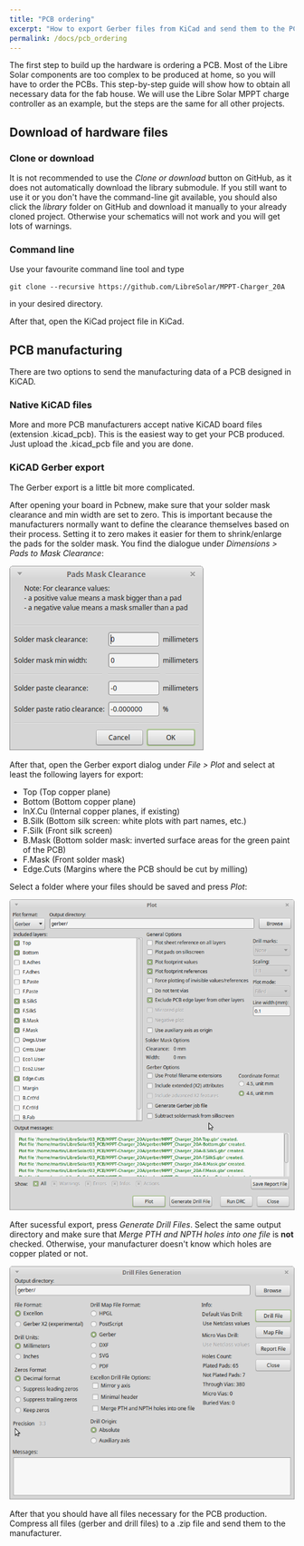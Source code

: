 ```yaml
---
title: "PCB ordering"
excerpt: "How to export Gerber files from KiCad and send them to the PCB fab house"
permalink: /docs/pcb_ordering
---
```


The first step to build up the hardware is ordering a PCB. Most of the Libre Solar components are too complex to be produced at home, so you will have to order the PCBs. This step-by-step guide will show how to obtain all necessary data for the fab house. We will use the Libre Solar MPPT charge controller as an example, but the steps are the same for all other projects.

## Download of hardware files

### Clone or download

It is not recommended to use the *Clone or download* button on GitHub, as it does not automatically download the library submodule. If you still want to use it or you don't have the command-line git available, you should also click the *library* folder on GitHub and download it manually to your already cloned project. Otherwise your schematics will not work and you will get lots of warnings.

### Command line

Use your favourite command line tool and type

```
git clone --recursive https://github.com/LibreSolar/MPPT-Charger_20A
```
in your desired directory.

After that, open the KiCad project file in KiCad.


## PCB manufacturing

There are two options to send the manufacturing data of a PCB designed in KiCAD.

### Native KiCAD files

More and more PCB manufacturers accept native KiCAD board files (extension .kicad_pcb). This is the easiest way to get your PCB produced. Just upload the .kicad_pcb file and you are done.

### KiCAD Gerber export

The Gerber export is a little bit more complicated.

After opening your board in Pcbnew, make sure that your solder mask clearance and min width are set to zero. This is important because the manufacturers normally want to define the clearance themselves based on their process. Setting it to zero makes it easier for them to shrink/enlarge the pads for the solder mask. You find the dialogue under *Dimensions > Pads to Mask Clearance*:

![Pads and Mask Clearance dialog](/images/docs_kicad_pads_clearance.png)

After that, open the Gerber export dialog under *File > Plot* and select at least the following layers for export:

- Top (Top copper plane)
- Bottom (Bottom copper plane)
- In*X*.Cu (Internal copper planes, if existing)
- B.Silk (Bottom silk screen: white plots with part names, etc.)
- F.Silk (Front silk screen)
- B.Mask (Bottom solder mask: inverted surface areas for the green paint of the PCB)
- F.Mask (Front solder mask)
- Edge.Cuts (Margins where the PCB should be cut by milling)

Select a folder where your files should be saved and press *Plot*:

![Gerber Export Settings](/images/docs_kicad_gerber_export.png)

After sucessful export, press *Generate Drill Files*. Select the same output directory and make sure that *Merge PTH and NPTH holes into one file* is **not** checked. Otherwise, your manufacturer doesn't know which holes are copper plated or not.

![Gerber Export Settings](/images/docs_kicad_drill_file.png)

After that you should have all files necessary for the PCB production. Compress all files (gerber and drill files) to a .zip file and send them to the manufacturer.

